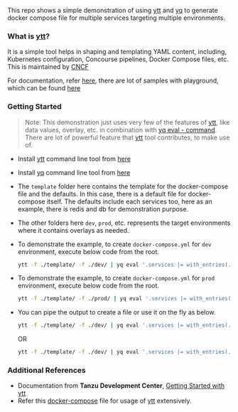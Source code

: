 This repo shows a simple demonstration of using [ytt](https://carvel.dev/ytt/) and [yq](https://mikefarah.gitbook.io/yq) to generate docker compose file for multiple services targeting multiple environments.

### What is [ytt](https://carvel.dev/ytt/)?

It is a simple tool helps in shaping and templating YAML content, including, Kubernetes configuration, Concourse pipelines, Docker Compose files, etc. This is maintained by [CNCF](https://www.cncf.io/sandbox-projects/)

For documentation, refer [here](https://carvel.dev/ytt/docs/v0.46.x/), there are lot of samples with playground, which can be found [here](https://carvel.dev/ytt/#playground)

### Getting Started

> Note: This demonstration just uses very few of the features of [ytt](https://carvel.dev/ytt/), like data values, overlay, etc. in combination with [yq eval - command](https://mikefarah.gitbook.io/yq/commands/evaluate). There are lot of powerful feature that [ytt](https://carvel.dev/ytt/) tool contributes, to make use of. 

- Install [ytt](https://carvel.dev/ytt/) command line tool from [here](https://carvel.dev/ytt/docs/v0.46.x/install/)

- Install [yq](https://mikefarah.gitbook.io/yq/) command line tool from [here](https://github.com/mikefarah/yq/#install)

- The `template` folder here contains the template for the docker-compose file and the defaults. In this case, there is a default file for docker-compose itself. The defaults include each services too, here as an example, there is redis and db for demonstration purpose.

- The other folders here `dev`, `prod`, etc. represents the target environments where it contains overlays as needed.

- To demonstrate the example, to create `docker-compose.yml` for `dev` environment, execute below code from the root.

    ```sh
    ytt -f ./template/ -f ./dev/ | yq eval '.services |= with_entries(.key = .value.container_name)'
    ```

- To demonstrate the example, to create `docker-compose.yml` for `prod` environment, execute below code from the root.

    ```sh
    ytt -f ./template/ -f ./prod/ | yq eval '.services |= with_entries(.key = .value.container_name)'
    ```

- You can pipe the output to create a file or use it on the fly as below.

    ```sh
    ytt -f ./template/ -f ./dev/ | yq eval '.services |= with_entries(.key = .value.container_name)' > docker-compose.yml
    ```
    OR
    
    ```sh
    ytt -f ./template/ -f ./dev/ | yq eval '.services |= with_entries(.key = .value.container_name)' | docker compose -f- up
    ```

### Additional References

- Documentation from **Tanzu Development Center**, [Getting Started with ytt](https://tanzu.vmware.com/developer/guides/ytt-gs/)
- Refer this [docker-compose](https://github.com/UKP-SQuARE/square-core/blob/master/docker-compose.ytt.yaml) file for usage of [ytt](https://carvel.dev/ytt/) extensively.